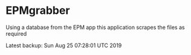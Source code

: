 # EPMgrabber
Using a database from the EPM app this application scrapes the files as required


Latest backup: Sun Aug 25 07:28:01 UTC 2019
